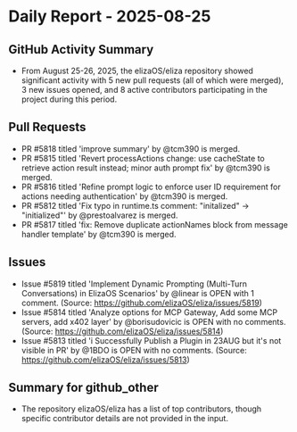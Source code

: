 # Daily Report - 2025-08-25

## GitHub Activity Summary
- From August 25-26, 2025, the elizaOS/eliza repository showed significant activity with 5 new pull requests (all of which were merged), 3 new issues opened, and 8 active contributors participating in the project during this period.

## Pull Requests
- PR #5818 titled 'improve summary' by @tcm390 is merged.
- PR #5815 titled 'Revert processActions change: use cacheState to retrieve action result instead; minor auth prompt fix' by @tcm390 is merged.
- PR #5816 titled 'Refine prompt logic to enforce user ID requirement for actions needing authentication' by @tcm390 is merged.
- PR #5812 titled 'Fix typo in runtime.ts comment: "initalized" → "initialized"' by @prestoalvarez is merged.
- PR #5817 titled 'fix: Remove duplicate actionNames block from message handler template' by @tcm390 is merged.

## Issues
- Issue #5819 titled 'Implement Dynamic Prompting (Multi-Turn Conversations) in ElizaOS Scenarios' by @linear is OPEN with 1 comment. (Source: https://github.com/elizaOS/eliza/issues/5819)
- Issue #5814 titled 'Analyze options for MCP Gateway, Add some MCP servers, add x402 layer' by @borisudovicic is OPEN with no comments. (Source: https://github.com/elizaOS/eliza/issues/5814)
- Issue #5813 titled 'i Successfully Publish a Plugin in 23AUG but it's not visible in PR' by @1BDO is OPEN with no comments. (Source: https://github.com/elizaOS/eliza/issues/5813)

## Summary for github_other
- The repository elizaOS/eliza has a list of top contributors, though specific contributor details are not provided in the input.
